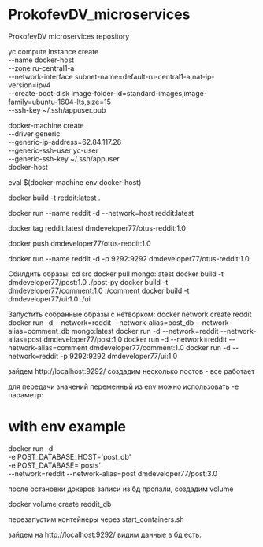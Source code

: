# ProkofevDV_microservices
ProkofevDV microservices repository

yc compute instance create \
--name docker-host \
--zone ru-central1-a \
--network-interface subnet-name=default-ru-central1-a,nat-ip-version=ipv4 \
--create-boot-disk image-folder-id=standard-images,image-family=ubuntu-1604-lts,size=15 \
--ssh-key ~/.ssh/appuser.pub

docker-machine create \
--driver generic \
--generic-ip-address=62.84.117.28 \
--generic-ssh-user yc-user \
--generic-ssh-key ~/.ssh/appuser \
docker-host

eval $(docker-machine env docker-host)

docker build -t reddit:latest .

docker run --name reddit -d --network=host reddit:latest

docker tag reddit:latest dmdeveloper77/otus-reddit:1.0

docker push dmdeveloper77/otus-reddit:1.0

docker run --name reddit -d -p 9292:9292 dmdeveloper77/otus-reddit:1.0

Сбилдить образы:
cd src
docker pull mongo:latest
docker build -t dmdeveloper77/post:1.0 ./post-py
docker build -t dmdeveloper77/comment:1.0 ./comment
docker build -t dmdeveloper77/ui:1.0 ./ui

Запустить собранные образы с нетворком:
docker network create reddit
docker run -d --network=reddit --network-alias=post_db --network-alias=comment_db mongo:latest
docker run -d --network=reddit --network-alias=post dmdeveloper77/post:1.0
docker run -d --network=reddit --network-alias=comment dmdeveloper77/comment:1.0
docker run -d --network=reddit -p 9292:9292 dmdeveloper77/ui:1.0

зайдем
http://localhost:9292/
создадим несколько постов - все работает

для передачи значений переменный из env можно использовать -е параметр:

# with env example
docker run  -d  \
-e POST_DATABASE_HOST='post_db' \
-e POST_DATABASE='posts' \
--network=reddit  --network-alias=post dmdeveloper77/post:3.0


после остановки докеров записи из бд пропали, 
создадим volume

docker volume create reddit_db

перезапустим контейнеры через start_containers.sh

зайдем на
http://localhost:9292/
видим данные в бд есть.
